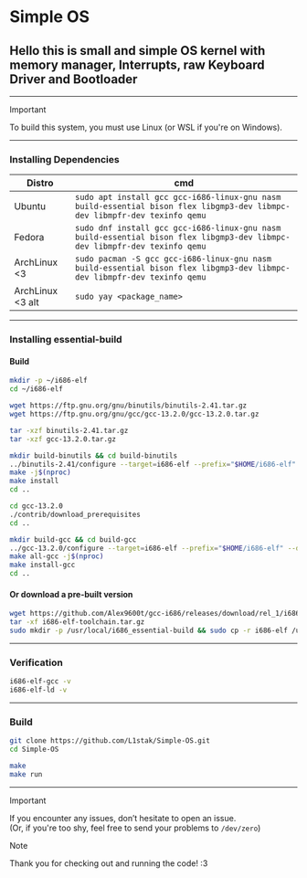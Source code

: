 # Simple OS


## Hello this is small and simple OS kernel with memory manager, Interrupts, raw Keyboard Driver and Bootloader
---
> [!IMPORTANT]
> To build this system, you must use Linux (or WSL if you're on Windows).
---
### **Installing Dependencies**
| Distro | cmd |
| - | - |
| Ubuntu | `sudo apt install gcc gcc-i686-linux-gnu nasm build-essential bison flex libgmp3-dev libmpc-dev libmpfr-dev texinfo qemu` |
| Fedora | `sudo dnf install gcc gcc-i686-linux-gnu nasm build-essential bison flex libgmp3-dev libmpc-dev libmpfr-dev texinfo qemu` |
| ArchLinux <3 | `sudo pacman -S gcc gcc-i686-linux-gnu nasm build-essential bison flex libgmp3-dev libmpc-dev libmpfr-dev texinfo qemu` |
| ArchLinux <3 alt | `sudo yay <package_name>` |
---
### **Installing essential-build**
#### Build
```sh
mkdir -p ~/i686-elf
cd ~/i686-elf

wget https://ftp.gnu.org/gnu/binutils/binutils-2.41.tar.gz
wget https://ftp.gnu.org/gnu/gcc/gcc-13.2.0/gcc-13.2.0.tar.gz

tar -xzf binutils-2.41.tar.gz
tar -xzf gcc-13.2.0.tar.gz

mkdir build-binutils && cd build-binutils
../binutils-2.41/configure --target=i686-elf --prefix="$HOME/i686-elf" --with-sysroot --disable-nls --disable-werror
make -j$(nproc)
make install
cd ..

cd gcc-13.2.0
./contrib/download_prerequisites
cd ..

mkdir build-gcc && cd build-gcc
../gcc-13.2.0/configure --target=i686-elf --prefix="$HOME/i686-elf" --disable-nls --enable-languages=c --without-headers
make all-gcc -j$(nproc)
make install-gcc
cd ..
```

#### Or download a pre-built version

```sh
wget https://github.com/Alex9600t/gcc-i686/releases/download/rel_1/i686-elf-toolchain.tar.gz
tar -xf i686-elf-toolchain.tar.gz
sudo mkdir -p /usr/local/i686_essential-build && sudo cp -r i686-elf /usr/local/i686_essential-build/ && export PATH="$PATH:/usr/local/i686_essential-build/i686-elf/bin" && echo 'export PATH="$PATH:/usr/local/i686_essential-build/i686-elf/bin"' >> ~/.zshrc ; echo 'export PATH="$PATH:/usr/local/i686_essential-build/i686-elf/bin"' >> ~/.bashrc
```
---
### **Verification**

```sh
i686-elf-gcc -v
i686-elf-ld -v
```
---
### Build

```sh
git clone https://github.com/L1stak/Simple-OS.git
cd Simple-OS

make
make run
```
---
> [!IMPORTANT]
> If you encounter any issues, don’t hesitate to open an issue.  
> (Or, if you're too shy, feel free to send your problems to `/dev/zero`)


> [!NOTE]
> Thank you for checking out and running the code! :3
